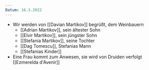 ```yaml
---
Datum: 16.3.2022
---
```

- Wir werden von [[Davian Martikov]] begrüßt, dem Weinbauern
	- [[Adrian Martikov]], sein ältester Sohn
	- [[Elvir Martikov]], sein jüngster Sohn
	- [[Stefania Martikov]], seine Tochter
	- [[Dag Tomescu]], Stefanias Mann
	* [[Stefanias Kinder]]
- Eine Frau kommt zum Anwesen, sie wird von Druiden verfolgt [[Ezmerelda d'Avenir]]
